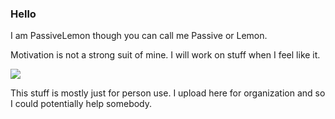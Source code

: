 ### Hello
I am PassiveLemon though you can call me Passive or Lemon.

Motivation is not a strong suit of mine. I will work on stuff when I feel like it.

![](https://streak-stats.demolab.com?user=PassiveLemon&theme=github-dark&border_radius=10&ring=2D74DD&currStreakNum=DDDDDD&sideNums=2D74DD&border=2D74DD&stroke=DDDDDD&sideLabels=DDDDDD&dates=DDDDDD&fire=DD5836&sideNums=DDDDDD)

This stuff is mostly just for person use. I upload here for organization and so I could potentially help somebody.
